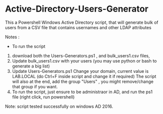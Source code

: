 # Active-Directory-Users-Generator

This a Powershell Windows Active Directory script, that will generate  bulk of users from a CSV file that contains usernames and other LDAP attributes 

Notes :

+ To run the script

1) download both the Users-Generators.ps1 , and bulk_users1.csv files, 
2) Update bulk_users1.csv with your users (you may use python or bash to generate a big list)
3) Update  Users-Generators.ps1 
     Change your domain, current value is LAB.LOCAL (do Ctrl+F inside script and change it if required)
     The script will also at the end, add the group "Users" , you might remove/change that group if you want.
4) To run the script, just ensure to be administraor in AD,  and run the ps1 file (right click, run powershell)

Note: script tested successfully on windows AD 2016.

